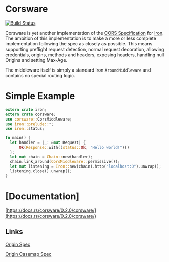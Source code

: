 # Corsware

[![Build Status](https://travis-ci.org/atorstling/corsware.svg?branch=master)](https://travis-ci.org/atorstling/corsware)

Corsware is yet another implementation of the [CORS Specification][CORS Spec] for [Iron][Iron]. The ambition of this implementation is to make a more or less complete implementation following the spec as closely as possible. This means supporting preflight request detection, normal request decoration, allowing credentials, origins, methods and headers, exposing headers, handling null Origins and setting Max-Age.

The middleware itself is simply a standard Iron `AroundMiddleware` and contains no special routing logic.

# Simple Example
```rust
extern crate iron;
extern crate corsware;
use corsware::CorsMiddleware;
use iron::prelude::*;
use iron::status;

fn main() {
  let handler = |_: &mut Request| {
      Ok(Response::with((status::Ok, "Hello world!")))
  };
  let mut chain = Chain::new(handler);
  chain.link_around(CorsMiddleware::permissive());
  let mut listening = Iron::new(chain).http("localhost:0").unwrap();
  listening.close().unwrap();
}
```
[CORS Spec]: https://www.w3.org/TR/cors/
[Iron]: http://ironframework.io/

# [Documentation]
[https://docs.rs/corsware/0.2.0/corsware/](https://docs.rs/corsware/0.2.0/corsware/)

## Links
[Origin Spec](https://tools.ietf.org/html/rfc6454)

[Origin Casemap Spec](https://tools.ietf.org/html/rfc4790)
